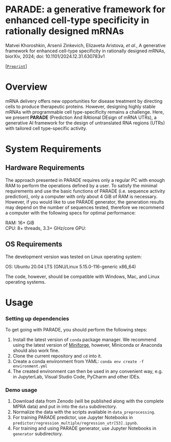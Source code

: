 # PARADE: a generative framework for enhanced cell-type specificity in rationally designed mRNAs

Matvei Khoroshkin, Arsenii Zinkevich, Elizaveta Aristova, _et al._, A generative framework for enhanced cell-type specificity in rationally designed mRNAs, biorXiv, 2024; doi: 10.1101/2024.12.31.630783v1

[[`Preprint`](https://www.biorxiv.org/content/10.1101/2024.12.31.630783v1)]


# Overview

mRNA delivery offers new opportunities for disease treatment by directing cells to produce therapeutic proteins. However, designing highly stable mRNAs with programmable cell type-specificity remains a challenge. Here, we present **PARADE** (Prediction And RAtional DEsign of mRNA UTRs), a generative AI framework for the design of untranslated RNA regions (UTRs) with tailored cell type-specific activity.


# System Requirements

## Hardware Requirements

The approach presented in PARADE requires only a regular PC with enough RAM to perform the operations defined by a user. To satisfy the minimal requirements and use the basic functions of PARADE (i.e. sequence activity prediction), only a computer with only about 4 GiB of RAM is necessary. However, if you would like to use PARADE generator, the generation results may depend on the number of sequences tested, therefore we recommend a computer with the following specs for optimal performance:

RAM: 16+ GiB  
CPU: 8+ threads, 3.3+ GHz/core
GPU: 

## OS Requirements

The development version was tested on Linux operating system:

OS: Ubuntu 20.04 LTS (GNU/Linux 5.15.0-116-generic x86_64)

The code, however, should be compatible with Windows, Mac, and Linux operating systems.

# Usage

### Setting up dependencies

To get going with PARADE, you should perform the following steps:

1. Install the latest version of `conda` package manager. We recommend using the latest version of [Miniforge](https://github.com/conda-forge/miniforge), however, Miniconda or Anaconda should also work fine.
2. Clone the current repository and `cd` into it.
3. Create a conda environment from YAML: `conda env create -f environment.yml`
4. The created environment can then be used in any convenient way, e.g. in JupyterLab, Visual Studio Code, PyCharm and other IDEs.

### Demo usage

1. Download data from Zenodo (will be published along with the complete MPRA data) and put in into the `data` subdirectory.
2. Normalize the data with the scripts available in `data_preprocessing`.
3. For training PARADE predictor, use Jupyter Notebooks in `predictor/regression_multiple/regression_utr[53].ipynb`.
4. For training and using PARADE generator, use Jupyter Notebooks in `generator` subdirectory.